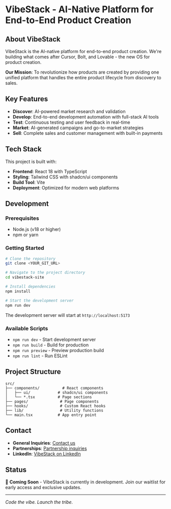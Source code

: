 # VibeStack - AI-Native Platform for End-to-End Product Creation

## About VibeStack

VibeStack is the AI-native platform for end-to-end product creation. We're building what comes after Cursor, Bolt, and Lovable - the new OS for product creation.

**Our Mission**: To revolutionize how products are created by providing one unified platform that handles the entire product lifecycle from discovery to sales.

## Key Features

- **Discover**: AI-powered market research and validation
- **Develop**: End-to-end development automation with full-stack AI tools
- **Test**: Continuous testing and user feedback in real-time
- **Market**: AI-generated campaigns and go-to-market strategies
- **Sell**: Complete sales and customer management with built-in payments

## Tech Stack

This project is built with:

- **Frontend**: React 18 with TypeScript
- **Styling**: Tailwind CSS with shadcn/ui components
- **Build Tool**: Vite
- **Deployment**: Optimized for modern web platforms

## Development

### Prerequisites

- Node.js (v18 or higher)
- npm or yarn

### Getting Started

```sh
# Clone the repository
git clone <YOUR_GIT_URL>

# Navigate to the project directory
cd vibestack-site

# Install dependencies
npm install

# Start the development server
npm run dev
```

The development server will start at `http://localhost:5173`

### Available Scripts

- `npm run dev` - Start development server
- `npm run build` - Build for production
- `npm run preview` - Preview production build
- `npm run lint` - Run ESLint

## Project Structure

```
src/
├── components/          # React components
│   ├── ui/            # shadcn/ui components
│   └── *.tsx          # Page sections
├── pages/              # Page components
├── hooks/              # Custom React hooks
├── lib/                # Utility functions
└── main.tsx           # App entry point
```

## Contact

- **General Inquiries**: [Contact us](mailto:hello@vibestack.com)
- **Partnerships**: [Partnership inquiries](mailto:partnerships@vibestack.com)
- **LinkedIn**: [VibeStack on LinkedIn](https://www.linkedin.com/company/vibestack/)

## Status

🚧 **Coming Soon** - VibeStack is currently in development. Join our waitlist for early access and exclusive updates.

---

*Code the vibe. Launch the tribe.*
